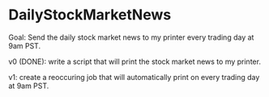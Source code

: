 # DailyStockMarketNews
Goal: Send the daily stock market news to my printer every trading day at 9am PST.

v0 (DONE): write a script that will print the stock market news to my printer. 

v1: create a reoccuring job that will automatically print on every trading day at 9am PST.

